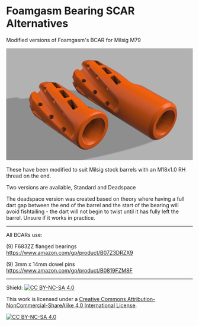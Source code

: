 # Foamgasm Bearing SCAR Alternatives


Modified versions of Foamgasm's BCAR for Milsig M79

![image](/images/Milsig-M79-BCAR.png)

These have been modified to suit Milsig stock barrels with an M18x1.0 RH thread on the end.

Two versions are available, Standard and Deadspace

The deadspace version was created based on theory where having a full dart gap between the end of the barrel and the start of the bearing will avoid fishtailing - the dart will not begin to twist until it has fully left the barrel. Unsure if it works in practice.

---------------

All BCARs use:

  (9) F683ZZ flanged bearings https://www.amazon.com/gp/product/B07Z3DRZX9
  
  (9) 3mm x 14mm dowel pins https://www.amazon.com/gp/product/B0819FZM8F


---------------


Shield: [![CC BY-NC-SA 4.0][cc-by-nc-sa-shield]][cc-by-nc-sa]

This work is licensed under a
[Creative Commons Attribution-NonCommercial-ShareAlike 4.0 International License][cc-by-nc-sa].

[![CC BY-NC-SA 4.0][cc-by-nc-sa-image]][cc-by-nc-sa]

[cc-by-nc-sa]: http://creativecommons.org/licenses/by-nc-sa/4.0/
[cc-by-nc-sa-image]: https://licensebuttons.net/l/by-nc-sa/4.0/88x31.png
[cc-by-nc-sa-shield]: https://img.shields.io/badge/License-CC%20BY--NC--SA%204.0-lightgrey.svg